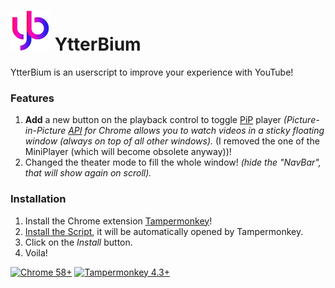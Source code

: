 # ![Demo Google Screenshot](img/ytterbium-64.png) YtterBium 
YtterBium is an userscript to improve your experience with YouTube!

### Features
1. **Add** a new button on the playback control to toggle [PiP](https://github.com/GoogleChromeLabs/picture-in-picture-chrome-extension) player *(Picture-in-Picture [API](https://wicg.github.io/picture-in-picture/) for Chrome allows you to watch videos in a sticky floating window (always on top of all other windows).* (I removed the one of the MiniPlayer (which will become obsolete anyway))!
2. Changed the theater mode to fill the whole window! *(hide the "NavBar", that will show again on scroll).*

### Installation

1. Install the Chrome extension [Tampermonkey](https://tampermonkey.net/)!
1. [Install the Script](https://raw.githubusercontent.com/StellarisStudio/YtterBium/master/ytterbium.user.js), it will be automatically opened by Tampermonkey.
1. Click on the _Install_ button.
1. Voila!

[![Chrome  58+](https://img.shields.io/badge/Chrome-58%2B-blue.svg)](http://www.google.com/chrome/)  [![Tampermonkey 4.3+](https://img.shields.io/badge/Tampermonkey-4.3%2B-green.svg)](https://tampermonkey.net/)
